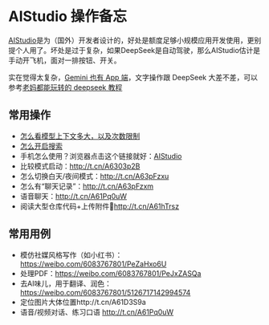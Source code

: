 # AIStudio 操作备忘

[AIStudio](https://aistudio.google.com)是为（国外）开发者设计的，好处是额度足够小规模应用开发使用，更别提个人用了。坏处是过于复杂，如果DeepSeek是自动驾驶，那么AIStudio估计是手动开飞机，面对一排按钮、开关。

实在觉得太复杂，[Gemini 也有 App 端](https://gemini.google.com/)，文字操作跟 DeepSeek 大差不差，可以参考[老妈都能玩转的 deepseek 教程](/AI/use/how-to-chat/deepseek)

## 常用操作

- [怎么看模型上下文多大，以及次数限制](https://weibo.com/6083767801/Pe49g2xM4)
- [怎么开启搜索](./search)
- 手机怎么使用？浏览器点击这个链接就好：[AIStudio](https://aistudio.google.com)
- 比较模式启动：http://t.cn/A6303p2B
- 怎么切换白天/夜间模式：http://t.cn/A63pFzxu
- 怎么有“聊天记录”：http://t.cn/A63pFzxm
- 语音聊天：http://t.cn/A61Pq0uW
- 阅读大型仓库代码+上传附件📎http://t.cn/A61hTrsz

## 常用用例

- 模仿社媒风格写作（如小红书）：https://weibo.com/6083767801/PeZaHxo6U
- 处理PDF：https://weibo.com/6083767801/PeJxZASQa
- 去AI味儿，用于翻译、润色：https://weibo.com/6083767801/5126717142994574
- 定位图片大体位置http://t.cn/A61D3S9a
- 语音/视频对话、练习口语 http://t.cn/A61Pq0uW

